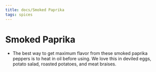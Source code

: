 ```yaml
---
title: docs/Smoked Paprika
tags: spices
---
```


# Smoked Paprika
- The best way to get maximum flavor from these smoked paprika peppers is to heat in oil before using. We love this in deviled eggs, potato salad, roasted potatoes, and meat braises.